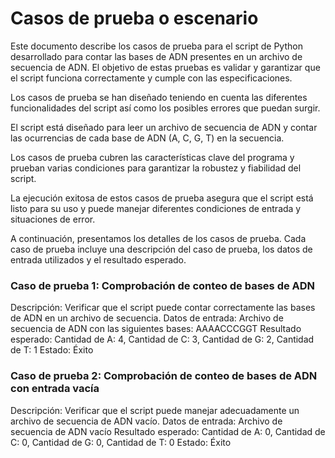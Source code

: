 # Casos de prueba o escenario

Este documento describe los casos de prueba para el script de Python desarrollado para contar las bases de ADN presentes en un archivo de secuencia de ADN. El objetivo de estas pruebas es validar y garantizar que el script funciona correctamente y cumple con las especificaciones.

Los casos de prueba se han diseñado teniendo en cuenta las diferentes funcionalidades del script así como los posibles errores que puedan surgir.

El script está diseñado para leer un archivo de secuencia de ADN y contar las ocurrencias de cada base de ADN (A, C, G, T) en la secuencia.

Los casos de prueba cubren las características clave del programa y prueban varias condiciones para garantizar la robustez y fiabilidad del script.

La ejecución exitosa de estos casos de prueba asegura que el script está listo para su uso y puede manejar diferentes condiciones de entrada y situaciones de error.

A continuación, presentamos los detalles de los casos de prueba. Cada caso de prueba incluye una descripción del caso de prueba, los datos de entrada utilizados y el resultado esperado.

### Caso de prueba 1: Comprobación de conteo de bases de ADN
Descripción: Verificar que el script puede contar correctamente las bases de ADN en un archivo de secuencia.
Datos de entrada: Archivo de secuencia de ADN con las siguientes bases: AAAACCCGGT
Resultado esperado: Cantidad de A: 4, Cantidad de C: 3, Cantidad de G: 2, Cantidad de T: 1
Estado: Éxito

### Caso de prueba 2: Comprobación de conteo de bases de ADN con entrada vacía

Descripción: Verificar que el script puede manejar adecuadamente un archivo de secuencia de ADN vacío.
Datos de entrada: Archivo de secuencia de ADN vacío
Resultado esperado: Cantidad de A: 0, Cantidad de C: 0, Cantidad de G: 0, Cantidad de T: 0
Estado: Éxito

